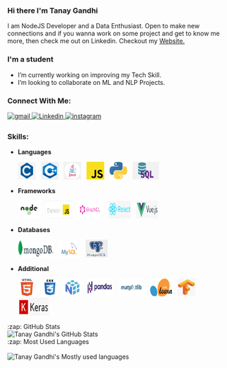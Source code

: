 ### Hi there I'm Tanay Gandhi

<!-- <p align="left"> <img src="https://komarev.com/ghpvc/?username=tanay306" alt="Tanay Gandhi" /> </p> -->
<p>
I am NodeJS Developer and a Data Enthusiast. Open to make new connections and if you wanna work on some project and get to know me more, then check me out on Linkedin.
Checkout my <a href="https://tanay306.github.io" target="_blank">Website.</a></p>

### I'm a student

- I’m currently working on improving my Tech Skill.
- I’m looking to collaborate on ML and NLP Projects.

### Connect With Me:

<a href="mailto:tanaygandhi306@gmail.com?hl=en" target="_blank">
<img src=https://img.shields.io/badge/gmail-%23DC493C.svg?&style=for-the-badge&logo=gmail&logoColor=white alt=gmail style="margin-bottom: 5px;" />
</a>
<a href="https://www.linkedin.com/in/tanaygandhi306/" target="_blank">
<img src=https://img.shields.io/badge/linkedin-%231E77B5.svg?&style=for-the-badge&logo=linkedin&logoColor=white alt=Linkedin style="margin-bottom: 5px;" />
</a>
<a href="https://www.instagram.com/tanay4515/" target="_blank">
<img src=https://img.shields.io/badge/instagram-%23000000.svg?&style=for-the-badge&logo=instagram&logoColor=white alt=instagram style="margin-bottom: 5px;" />
</a>

### Skills:

- **Languages**

  <a>
  <img src="/logo/c.png" alt="C" width="40" height="40"/>
  </a>&nbsp;

  <a>
    <img src="/logo/c++.png" alt="C++" width="40" height="40"/>
  </a>&nbsp;

  <a>
    <img src="/logo/java.png" alt="Java" width="40" height="40"/>
  </a>&nbsp;

  <a>
    <img src="/logo/javascript.png" alt="Javascript" width="40" height="40"/>
  </a>&nbsp;

  <a>
    <img src="/logo/python.svg" alt="Python" width="40" height="40"/>
  </a>&nbsp;

  <a>
    <img src="/logo/sql.png" alt="SQL" width="60" height="40"/>
  </a>&nbsp;

- **Frameworks**

  <a>
  <img src="/logo/node.png" alt="Node" width="50" height="40"/>
  </a>&nbsp;

  <a>
    <img src="/logo/express.png" alt="Express" width="60" height="40"/>
  </a>&nbsp;

  <a>
    <img src="/logo/graphql.png" alt="Graphql" width="60" height="40"/>
  </a>&nbsp;

  <a>
    <img src="/logo/react.png" alt="React" width="50" height="40"/>
  </a>&nbsp;

  <a>
    <img src="/logo/vue.png" alt="Vue" width="50" height="40"/>
  </a>&nbsp;

- **Databases**

  <a>
  <img src="/logo/mongo.png" alt="MongoDB" width="80" height="40"/>
  </a>&nbsp;

  <a>
    <img src="/logo/mysql.png" alt="MySQL" width="50" height="40"/>
  </a>&nbsp;

  <a>
    <img src="/logo/postgre.jpg" alt="PostGreSQL" width="50" height="40"/>
  </a>&nbsp;

- **Additional**

  <a>
  <img src="/logo/html.svg" alt="HTML" width="40" height="40"/>
  </a>&nbsp;

  <a>
    <img src="/logo/css.png" alt="CSS" width="40" height="40"/>
  </a>&nbsp;

  <a>
    <img src="/logo/numpy.png" alt="Numpy" width="40" height="40"/>
  </a>&nbsp;

  <a>
    <img src="/logo/pd.png" alt="Pandas" width="60" height="40"/>
  </a>&nbsp;

  <a>
    <img src="/logo/matplot.jpg" alt="Matplotlib" width="60" height="40"/>
  </a>&nbsp;

  <a>
    <img src="/logo/sklearn.png" alt="Scikit-Learn" width="50" height="40"/>
  </a>&nbsp;

  <a>
    <img src="/logo/tf.png" alt="Tensorflow" width="40" height="40"/>
  </a>&nbsp;

  <a>
    <img src="/logo/keras.png" alt="Keras" width="70" height="40"/>
  </a>&nbsp;

<summary>:zap: GitHub Stats</summary>
<img alt="Tanay Gandhi's GitHub Stats" src="https://github-readme-stats.vercel.app/api?username=tanay306&show_icons=true&hide_border=true" />

<summary>:zap: Most Used Languages</summary><br>
<img alt="Tanay Gandhi's Mostly used languages" src="https://github-readme-stats.vercel.app/api/top-langs/?username=tanay306&layout=compact" />
